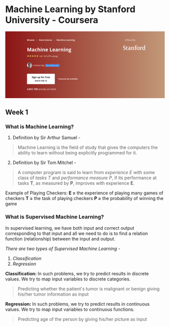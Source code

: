 # Machine Learning by Stanford University - Coursera
![Course Image Snapshot](course_img.png)

## Week 1

### **What is Machine Learning?**
1. Definition by Sir Arthur Samuel -
> Machine Learning is the field of study that gives the computers the ability to learn without being explicitly programmed for it.

2. Definition by Sir Tom Mitchel -
> A computer program is said to learn from *experience E* with some class of *tasks T* and *performance measure P*, if its performance at tasks **T**, as measured by **P**, improves with experience **E**.

Example of Playing Checkers:
**E =** the experience of playing many games of checkers
**T =** the task of playing checkers
**P =** the probability of winning the game

### **What is Supervised Machine Learning?**
In supervised learning, we have both input and correct output corresponding to that input and all we need to do is to find a relation function (relationship) between the input and output.

*There are two types of Supervised Machine Learning -*
1. *Classification*
2. *Regression*

**Classification:** In such problems, we try to predict results in discrete values. We try to map input variables to discrete categories.
> Predicting whether the patient's tumor is malignant or benign giving his/her tumor information as input

**Regression:** In such problems, we try to predict results in continuous values. We try to map input variables to continuous functions.
> Predicting age of the person by giving his/her picture as input
